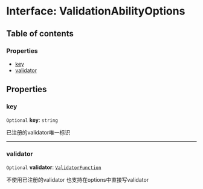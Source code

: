 # Interface: ValidationAbilityOptions

## Table of contents

### Properties

* [key](/en/auto-docs/form-core/interfaces/ValidationAbilityOptions.md#key)
* [validator](/en/auto-docs/form-core/interfaces/ValidationAbilityOptions.md#validator)

## Properties

### key

`Optional` **key**: `string`

已注册的validator唯一标识

***

### validator

`Optional` **validator**: [`ValidatorFunction`](/en/auto-docs/form-core/types/ValidatorFunction.md)

不使用已注册的validator 也支持在options中直接写validator
